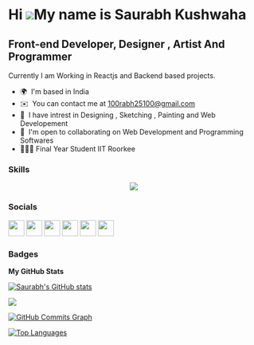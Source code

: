 Hi ![](https://user-images.githubusercontent.com/18350557/176309783-0785949b-9127-417c-8b55-ab5a4333674e.gif)My name is Saurabh Kushwaha
===============================================================================================================================

Front-end Developer, Designer , Artist And Programmer
-----------------------------------------

Currently I am Working in Reactjs and Backend based projects.

* 🌍  I'm based in India
* ✉️  You can contact me at [100rabh25100@gmail.com](mailto:100rabh25100@gmail.com)
* 🧠  I have intrest in Designing , Sketching , Painting  and  Web Developement 
* 🤝  I'm open to collaborating on Web Development and Programming Softwares
* 👨🏻‍🎓   Final Year Student IIT Roorkee 

### Skills

<p align="center">
  <a href="https://skillicons.dev">
    <img src="https://skillicons.dev/icons?i=c,cpp,py,git,github,html,css,js,react,bootstrap,php,mysql,figma,vscode,office" />
  </a>
</p>

### Socials

<p align="left">
    <a href="https://www.github.com/Saurabh251000" target="_blank" rel="noreferrer"><img src="https://skillicons.dev/icons?i=github" width="32" height="32" /></a> 
    <a href="https://www.instagram.com/_restart__art/" target="_blank" rel="noreferrer"><img src="https://skillicons.dev/icons?i=instagram" width="32" height="32" /></a>
    <a href="https://www.linkedin.com/in/saurabh-kushwaha-064017212/" target="_blank" rel="noreferrer"><img src="https://skillicons.dev/icons?i=linkedin" width="32" height="32" /></a>
    <a href="https://www.instagram.com/saurabh_25100/" target="_blank" rel="noreferrer"><img src="https://skillicons.dev/icons?i=instagram" width="32" height="32" /></a>
    <a href="https://twitter.com/i/flow/login?redirect_after_login=%2FSaurabh25100" target="_blank" rel="noreferrer"><img src="https://skillicons.dev/icons?i=twitter" width="32" height="32" /></a>
    <a href="https://www.kaggle.com/saurabh25100" target="_blank" rel="noreferrer"><img src="https://skillicons.dev/icons?i=kaggle" width="32" height="32" /></a>
</p>

### Badges

<b>My GitHub Stats</b>

<a href="http://www.github.com/Saurabh251000"><img src="https://github-readme-stats.vercel.app/api?username=Saurabh251000&show_icons=true&hide=&count_private=true&title_color=0891b2&text_color=ffffff&icon_color=0891b2&bg_color=1c1917&hide_border=true&show_icons=true" alt="Saurabh's GitHub stats" /></a>

<a href="http://www.github.com/Saurabh251000"><img src="https://github-readme-streak-stats.herokuapp.com/?user=Saurabh251000&stroke=ffffff&background=1c1917&ring=0891b2&fire=0891b2&currStreakNum=ffffff&currStreakLabel=0891b2&sideNums=ffffff&sideLabels=ffffff&dates=ffffff&hide_border=true" /></a>

<a href="http://www.github.com/Saurabh251000"><img src="https://github-readme-activity-graph.cyclic.app/graph?username=Saurabh251000&bg_color=1c1917&color=ffffff&line=0891b2&point=ffffff&area_color=1c1917&area=true&hide_border=true&custom_title=GitHub%20Commits%20Graph" alt="GitHub Commits Graph" /></a>

<a href="https://www.github.com/Saurabh251000" align="left"><img src="https://github-readme-stats.vercel.app/api/top-langs/?username=Saurabh251000&langs_count=10&title_color=0891b2&text_color=ffffff&icon_color=0891b2&bg_color=1c1917&hide_border=true&locale=en&custom_title=Top%20%Languages" alt="Top Languages" /></a>

